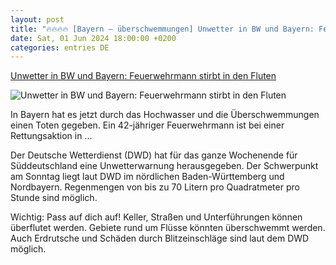 ```yaml
---
layout: post
title: "🔥🔥🔥🔥 [Bayern – überschwemmungen] Unwetter in BW und Bayern: Feuerwehrmann stirbt in den Fluten"
date: Sat, 01 Jun 2024 18:00:00 +0200
categories: entries DE
---
```

[Unwetter in BW und Bayern: Feuerwehrmann stirbt in den Fluten](https://www.dasding.de/newszone/unwetter-ueberschwemmung-bw-bayern-lage-100.html)

![Unwetter in BW und Bayern: Feuerwehrmann stirbt in den Fluten](https://www.dasding.de/newszone/1717312048466%2Chochwasser-ueberschwemmung-bw-100~_v-16x9@2dL_-6c42aff4e68b43c7868c3240d3ebfa29867457da.jpg)

In Bayern hat es jetzt durch das Hochwasser und die Überschwemmungen einen Toten gegeben. Ein 42-jähriger Feuerwehrmann ist bei einer Rettungsaktion in ...

Der Deutsche Wetterdienst (DWD) hat für das ganze Wochenende für Süddeutschland eine Unwetterwarnung herausgegeben. Der Schwerpunkt am Sonntag liegt laut DWD im nördlichen Baden-Württemberg und Nordbayern. Regenmengen von bis zu 70 Litern pro Quadratmeter pro Stunde sind möglich.

Wichtig: Pass auf dich auf! Keller, Straßen und Unterführungen können überflutet werden. Gebiete rund um Flüsse könnten überschwemmt werden. Auch Erdrutsche und Schäden durch Blitzeinschläge sind laut dem DWD möglich.

